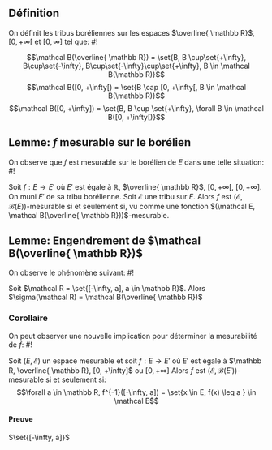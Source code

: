 ## Définition
On définit les tribus boréliennes sur les espaces $\overline{ \mathbb R}$, $[0, +\infty[$ et $[0, \infty]$ tel que: #!

$$\mathcal B(\overline{ \mathbb R}) = \set{B, B \cup\set{+\infty}, B\cup\set{-\infty}, B\cup\set{-\infty}\cup\set{+\infty}, B \in \mathcal B(\mathbb R)}$$
$$\mathcal B([0, +\infty[) = \set{B \cap [0, +\infty[, B \in \mathcal B(\mathbb R)}$$
$$\mathcal B([0, +\infty]) = \set{B, B \cup \set{+\infty}, \forall B \in \mathcal B([0, +\infty[)}$$

## Lemme: $f$ mesurable sur le borélien
On observe que $f$ est mesurable sur le borélien de $E$ dans une telle situation: #!

Soit $f: E \to E'$ où $E'$ est égale à $\mathbb R$, $\overline{ \mathbb R}$, $[0, +\infty[$, $[0, +\infty]$. On muni $E'$ de sa tribu borélienne.
Soit $\mathcal E$ une tribu sur $E$. Alors $f$ est $(\mathcal E, \mathcal B(E))$-mesurable si et seulement si, vu comme une fonction $(\mathcal E, \mathcal B(\overline{ \mathbb R}))$-mesurable.

## Lemme: Engendrement de $\mathcal B(\overline{ \mathbb R})$ 
On observe le phénomène suivant: #!

Soit $\mathcal R = \set{[-\infty, a], a \in \mathbb R}$. Alors $\sigma(\mathcal R) = \mathcal B(\overline{ \mathbb R})$

### Corollaire
On peut observer une nouvelle implication pour déterminer la mesurabilité de $f$: #!

Soit $(E, \mathcal E)$ un espace mesurable et soit $f: E \to E'$ où $E'$ est égale à $\mathbb R, \overline{ \mathbb R}, [0, +\infty]$ ou $[0, +\infty]$ Alors $f$ est $(\mathcal E, \mathcal B(E'))$-mesurable si et seulement si:
$$\forall a \in \mathbb R, f^{-1}([-\infty, a]) = \set{x \in E, f(x) \leq a } \in \mathcal E$$

#### Preuve
$\set{[-\infty, a]}$